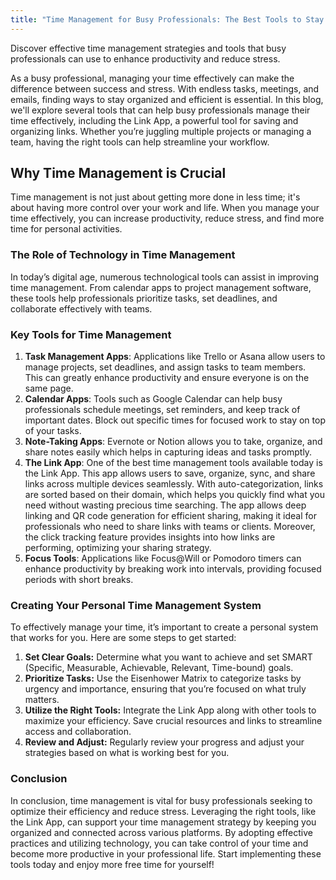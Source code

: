 ```yaml
---
title: "Time Management for Busy Professionals: The Best Tools to Stay Efficient"
---
```


Discover effective time management strategies and tools that busy professionals can use to enhance productivity and reduce stress.

As a busy professional, managing your time effectively can make the difference between success and stress. With endless tasks, meetings, and emails, finding ways to stay organized and efficient is essential. In this blog, we'll explore several tools that can help busy professionals manage their time effectively, including the Link App, a powerful tool for saving and organizing links. Whether you’re juggling multiple projects or managing a team, having the right tools can help streamline your workflow.

## Why Time Management is Crucial
Time management is not just about getting more done in less time; it's about having more control over your work and life. When you manage your time effectively, you can increase productivity, reduce stress, and find more time for personal activities.

### The Role of Technology in Time Management
In today’s digital age, numerous technological tools can assist in improving time management. From calendar apps to project management software, these tools help professionals prioritize tasks, set deadlines, and collaborate effectively with teams.

### Key Tools for Time Management
1. **Task Management Apps**: Applications like Trello or Asana allow users to manage projects, set deadlines, and assign tasks to team members. This can greatly enhance productivity and ensure everyone is on the same page.
2. **Calendar Apps**: Tools such as Google Calendar can help busy professionals schedule meetings, set reminders, and keep track of important dates. Block out specific times for focused work to stay on top of your tasks.
3. **Note-Taking Apps**: Evernote or Notion allows you to take, organize, and share notes easily which helps in capturing ideas and tasks promptly.
4. **The Link App**: One of the best time management tools available today is the Link App. This app allows users to save, organize, sync, and share links across multiple devices seamlessly. With auto-categorization, links are sorted based on their domain, which helps you quickly find what you need without wasting precious time searching. The app allows deep linking and QR code generation for efficient sharing, making it ideal for professionals who need to share links with teams or clients. Moreover, the click tracking feature provides insights into how links are performing, optimizing your sharing strategy.
5. **Focus Tools**: Applications like Focus@Will or Pomodoro timers can enhance productivity by breaking work into intervals, providing focused periods with short breaks.

### Creating Your Personal Time Management System
To effectively manage your time, it’s important to create a personal system that works for you. Here are some steps to get started:
1. **Set Clear Goals:** Determine what you want to achieve and set SMART (Specific, Measurable, Achievable, Relevant, Time-bound) goals.
2. **Prioritize Tasks:** Use the Eisenhower Matrix to categorize tasks by urgency and importance, ensuring that you’re focused on what truly matters.
3. **Utilize the Right Tools:** Integrate the Link App along with other tools to maximize your efficiency. Save crucial resources and links to streamline access and collaboration.
4. **Review and Adjust:** Regularly review your progress and adjust your strategies based on what is working best for you.

### Conclusion
In conclusion, time management is vital for busy professionals seeking to optimize their efficiency and reduce stress. Leveraging the right tools, like the Link App, can support your time management strategy by keeping you organized and connected across various platforms. By adopting effective practices and utilizing technology, you can take control of your time and become more productive in your professional life. Start implementing these tools today and enjoy more free time for yourself!